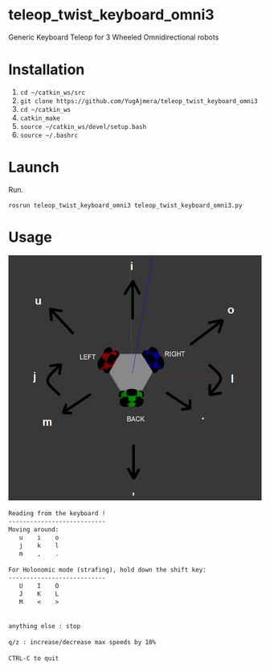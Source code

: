 # teleop_twist_keyboard_omni3
Generic Keyboard Teleop for 3 Wheeled Omnidirectional robots

# Installation
1. `cd ~/catkin_ws/src`
2. `git clone https://github.com/YugAjmera/teleop_twist_keyboard_omni3`
3. `cd ~/catkin_ws`
4. `catkin_make`
5. `source ~/catkin_ws/devel/setup.bash`
6. `source ~/.bashrc`

# Launch
Run.
```
rosrun teleop_twist_keyboard_omni3 teleop_twist_keyboard_omni3.py 
```

# Usage
![](instr.png)

```
Reading from the keyboard !
---------------------------
Moving around:
   u    i    o
   j    k    l
   m    ,    .

For Holonomic mode (strafing), hold down the shift key:
---------------------------
   U    I    O
   J    K    L
   M    <    >


anything else : stop

q/z : increase/decrease max speeds by 10%

CTRL-C to quit
```


